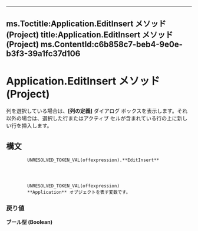 

---
ms.Toctitle:Application.EditInsert メソッド (Project)
title:Application.EditInsert メソッド (Project)
ms.ContentId:c6b858c7-beb4-9e0e-b3f3-39a1fc37d106
---
# Application.EditInsert メソッド (Project)




列を選択している場合は、**[列の定義]** ダイアログ ボックスを表示します。それ以外の場合は、選択した行またはアクティブ セルが含まれている行の上に新しい行を挿入します。

## 構文

            UNRESOLVED_TOKEN_VAL(offexpression).**EditInsert**




            UNRESOLVED_TOKEN_VAL(offexpression)
            **Application** オブジェクトを表す変数です。

### 戻り値
**ブール型 (Boolean)**






